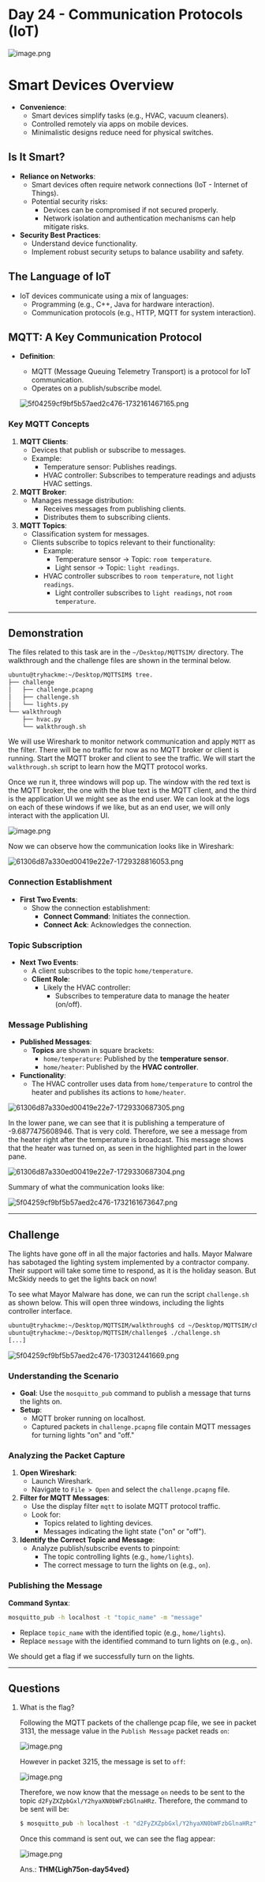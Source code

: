 # Day 24 - Communication Protocols (IoT)

![image.png](images/image.png)

# Smart Devices Overview

- **Convenience**:
    - Smart devices simplify tasks (e.g., HVAC, vacuum cleaners).
    - Controlled remotely via apps on mobile devices.
    - Minimalistic designs reduce need for physical switches.

## Is It Smart?

- **Reliance on Networks**:
    - Smart devices often require network connections (IoT - Internet of Things).
    - Potential security risks:
        - Devices can be compromised if not secured properly.
        - Network isolation and authentication mechanisms can help mitigate risks.
- **Security Best Practices**:
    - Understand device functionality.
    - Implement robust security setups to balance usability and safety.

## The Language of IoT

- IoT devices communicate using a mix of languages:
    - Programming (e.g., C++, Java for hardware interaction).
    - Communication protocols (e.g., HTTP, MQTT for system interaction).

## MQTT: A Key Communication Protocol

- **Definition**:
    - MQTT (Message Queuing Telemetry Transport) is a protocol for IoT communication.
    - Operates on a publish/subscribe model.
    
    ![5f04259cf9bf5b57aed2c476-1732161467165.png](images/5f04259cf9bf5b57aed2c476-1732161467165.png)
    

### Key MQTT Concepts

1. **MQTT Clients**:
    - Devices that publish or subscribe to messages.
    - Example:
        - Temperature sensor: Publishes readings.
        - HVAC controller: Subscribes to temperature readings and adjusts HVAC settings.
2. **MQTT Broker**:
    - Manages message distribution:
        - Receives messages from publishing clients.
        - Distributes them to subscribing clients.
3. **MQTT Topics**:
    - Classification system for messages.
    - Clients subscribe to topics relevant to their functionality:
        - Example:
            - Temperature sensor → Topic: `room temperature`.
            - Light sensor → Topic: `light readings`.
        - HVAC controller subscribes to `room temperature`, not `light readings`.
            - Light controller subscribes to `light readings`, not `room temperature`.

---

## Demonstration

The files related to this task are in the `~/Desktop/MQTTSIM/` directory. The walkthrough and the challenge files are shown in the terminal below.

```bash
ubuntu@tryhackme:~/Desktop/MQTTSIM$ tree.
├── challenge
│   ├── challenge.pcapng
│   ├── challenge.sh
│   └── lights.py
└── walkthrough
    ├── hvac.py
    └── walkthrough.sh
```

We will use Wireshark to monitor network communication and apply `MQTT` as the filter. 
There will be no traffic for now as no MQTT broker or client is running. Start the MQTT broker and client to see the traffic. We will start the `walkthrough.sh` script to learn how the MQTT protocol works. 

Once we run it, three windows will pop up. The window with the red text is the MQTT broker, the one with the blue text is the MQTT client, and the third is the application UI we might see as the end user. We can look at the logs on each of these windows if we like, but as an end user, we will only interact with the application UI.

![image.png](images/image%201.png)

Now we can observe how the communication looks like in Wireshark:

![61306d87a330ed00419e22e7-1729328816053.png](images/61306d87a330ed00419e22e7-1729328816053.png)

### Connection Establishment

- **First Two Events**:
    - Show the connection establishment:
        - **Connect Command**: Initiates the connection.
        - **Connect Ack**: Acknowledges the connection.

### Topic Subscription

- **Next Two Events**:
    - A client subscribes to the topic `home/temperature`.
    - **Client Role**:
        - Likely the HVAC controller:
            - Subscribes to temperature data to manage the heater (on/off).

### Message Publishing

- **Published Messages**:
    - **Topics** are shown in square brackets:
        - `home/temperature`: Published by the **temperature sensor**.
        - `home/heater`: Published by the **HVAC controller**.
- **Functionality**:
    - The HVAC controller uses data from `home/temperature` to control the heater and publishes its actions to `home/heater`.

![61306d87a330ed00419e22e7-1729330687305.png](images/61306d87a330ed00419e22e7-1729330687305.png)

In the lower pane, we can see that it is publishing a temperature of -9.6877475608946. That is very cold. Therefore, we see a message from the heater right after the temperature is broadcast. This message shows that the heater was turned on, as seen in the highlighted part in the lower pane.

![61306d87a330ed00419e22e7-1729330687304.png](images/61306d87a330ed00419e22e7-1729330687304.png)

Summary of what the communication looks like:

![5f04259cf9bf5b57aed2c476-1732161673647.png](images/5f04259cf9bf5b57aed2c476-1732161673647.png)

---

## Challenge

The lights have gone off in all the major factories and halls. Mayor Malware has sabotaged the lighting system implemented by a contractor company. Their support will take some time to respond, as it is the holiday season. But McSkidy needs to get the lights back on now!

To see what Mayor Malware has done, we can run the script `challenge.sh` as shown below. This will open three windows, including the lights controller interface.

```bash
ubuntu@tryhackme:~/Desktop/MQTTSIM/walkthrough$ cd ~/Desktop/MQTTSIM/challenge/
ubuntu@tryhackme:~/Desktop/MQTTSIM/challenge$ ./challenge.sh
[...]
```

![5f04259cf9bf5b57aed2c476-1730312441669.png](images/5f04259cf9bf5b57aed2c476-1730312441669.png)

### Understanding the Scenario

- **Goal**: Use the `mosquitto_pub` command to publish a message that turns the lights on.
- **Setup**:
    - MQTT broker running on localhost.
    - Captured packets in `challenge.pcapng` file contain MQTT messages for turning lights "on" and "off."

### Analyzing the Packet Capture

1. **Open Wireshark**:
    - Launch Wireshark.
    - Navigate to `File > Open` and select the `challenge.pcapng` file.
2. **Filter for MQTT Messages**:
    - Use the display filter `mqtt` to isolate MQTT protocol traffic.
    - Look for:
        - Topics related to lighting devices.
        - Messages indicating the light state ("on" or "off").
3. **Identify the Correct Topic and Message**:
    - Analyze publish/subscribe events to pinpoint:
        - The topic controlling lights (e.g., `home/lights`).
        - The correct message to turn the lights on (e.g., `on`).

### Publishing the Message

**Command Syntax**:

```bash
mosquitto_pub -h localhost -t "topic_name" -m "message"
```

- Replace `topic_name` with the identified topic (e.g., `home/lights`).
- Replace `message` with the identified command to turn lights on (e.g., `on`).

We should get a flag if we successfully turn on the lights.

---

## Questions

1. What is the flag?
    
    Following the MQTT packets of the challenge pcap file, we see in packet 3131, the message value in the `Publish Message` packet reads `on`:
    
    ![image.png](images/image%202.png)
    
    However in packet 3215, the message is set to `off`:
    
    ![image.png](images/image%203.png)
    
    Therefore, we now know that the message `on` needs to be sent to the topic `d2FyZXZpbGxl/Y2hyaXN0bWFzbGlnaHRz`. Therefore, the command to be sent will be:
    
    ```bash
    $ mosquitto_pub -h localhost -t "d2FyZXZpbGxl/Y2hyaXN0bWFzbGlnaHRz" -m "on" 
    ```
    
    Once this command is sent out, we can see the flag appear:
    
    ![image.png](images/image%204.png)
    
    Ans.: **THM{Ligh75on-day54ved}**